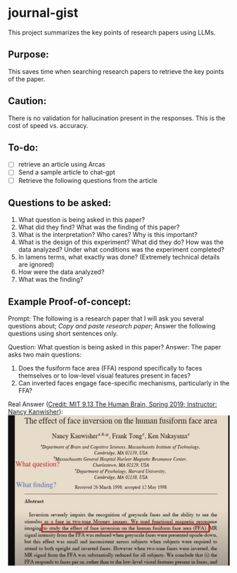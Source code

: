 # journal-gist
This project summarizes the key points of research papers using LLMs.

## Purpose:
This saves time when searching research papers to retrieve the key points of the paper.

## Caution:
There is no validation for hallucination present in the responses. This is the cost of speed vs. accuracy.

## To-do:
- [ ] retrieve an article using Arcas
- [ ] Send a sample article to chat-gpt
- [ ] Retrieve the following questions from the article

## Questions to be asked:
1. What question is being asked in this paper?
2. What did they find? What was the finding of this paper?
3. What is the interpretation? Who cares? Why is this important?
4. What is the design of this experiment? What did they do? How was the data analyzed? Under what conditions was the experiment completed?
5. In lamens terms, what exactly was done? (Extremely technical details are ignored)
6. How were the data analyzed?
7. What was the finding?

## Example Proof-of-concept:
Prompt: The following is a research paper that I will ask you several questions about; *Copy and paste research paper*; Answer the following questions using short sentences only.

Question: What question is being asked in this paper?
Answer: 
The paper asks two main questions:

1. Does the fusiform face area (FFA) respond specifically to faces themselves or to low-level visual features present in faces?
2. Can inverted faces engage face-specific mechanisms, particularly in the FFA?

Real Answer ([Credit: MIT 9.13 The Human Brain, Spring 2019; Instructor: Nancy Kanwisher](https://youtu.be/ba-HMvDn_vU?list=PLUl4u3cNGP60IKRN_pFptIBxeiMc0MCJP&t=4549)):
![image](/images/what-questions-are-being-asked-in-this-paper.png)

